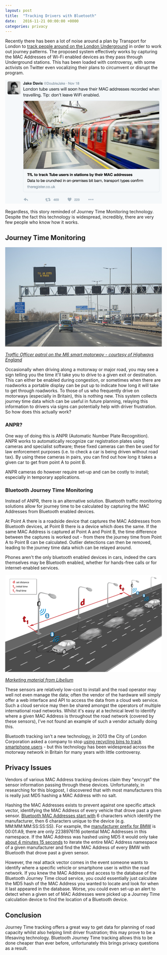 ```yaml
---
layout: post
title:  "Tracking Drivers with Bluetooth"
date:   2016-11-21 00:00:00 +0000
categories: privacy
---
```


Recently there has been a lot of noise around a plan by Transport for London to [track people around on the London Underground](http://www.theregister.co.uk/2016/11/17/tfl_to_track_tube_users_by_wifi_device_mac_address/) in order to work out journey patterns. The proposed system effectively works by capturing the MAC Addresses of Wi-Fi enabled devices as they pass through Underground stations. This has been loaded with controversy, with some activists on Twitter even vocalizing their plans to circumvent or disrupt the program.

[![Journey Time Smart Motorway Sign](/images/2016-11-18-tracking-drivers-through-their-phones/london-tweet.png)](https://twitter.com/DoubleJake/status/799668670418911232)

Regardless, this story reminded of Journey Time Monitoring technology. Despite the fact this technology is widespread, incredibly, there are very few people who know how it works.

## Journey Time Monitoring

![Journey Time Smart Motorway Sign](/images/2016-11-18-tracking-drivers-through-their-phones/26367617550_1ec8271ece_z.jpg)

*[Traffic Officer patrol on the M6 smart motorway - courtesy of Highways England](https://www.flickr.com/photos/highwaysengland/26367617550/in/album-72157665851298021/)*

Occasionally when driving along a motorway or major road, you may see a sign telling you the time it'll take you to drive to a given exit or destination. This can either be enabled during congestion, or sometimes when there are roadworks a portable display can be put up to indicate how long it will take to get through roadworks. To those of us who frequently drive on motorways (especially in Britain), this is nothing new. This system collects journey time data which can be useful in future planning, relaying this information to drivers via signs can potentially help with driver frustration. So how does this actually work?

### ANPR?

One way of doing this is ANPR (Automatic Number Plate Recognition). ANPR works to automatically recognize car registration plates using cameras and specialist software; these fixed cameras can then be used for law enforcement purposes (i.e. to check a car is being driven without road tax). By using these cameras in pairs, you can find out how long it takes a given car to get from point A to point B.

ANPR cameras do however require set-up and can be costly to install; especially in temporary applications.

### Bluetooth Journey Time Monitoring

Instead of ANPR, there is an alternative solution. Bluetooth traffic monitoring solutions allow for journey time to be calculated by capturing the MAC Addresses from Bluetooth enabled devices.

At Point A there is a roadside device that captures the MAC Addresses from Bluetooth devices, at Point B there is a device which does the same. If the same MAC Address is captured at Point A and Point B, the time difference between the captures is worked out - from there the journey time from Point A to Point B can be calculated. Outlier detections can then be removed, leading to the journey time data which can be relayed around.

Phones aren't the only bluetooth enabled devices in cars, indeed the cars themselves may be Bluetooth enabled, whether for hands-free calls or for internet-enabled services.

![Journey Time diagram](/images/2016-11-18-tracking-drivers-through-their-phones/bluetooth_speed_big.png)

*[Marketing material from Libelium](http://www.libelium.com/products/meshlium/smartphone-detection/)*

These sensors are relatively low-cost to install  and the road operator may well not even manage the data; often the vendor of the hardware will simply offer a web interface and API to access the data from a cloud web service. Such a cloud service may then be shared amongst the operators of multiple international road networks. Whilst it's easy at a technical level to identify where a given MAC Address is throughout the road network (covered by these sensors), I've not found an example of such a vendor actually doing this.

Bluetooth tracking isn't a new technology, in 2013 the City of London Corporation asked a company to stop [using recycling bins to track smartphone users](http://www.bbc.co.uk/news/technology-23665490) - but this technology has been widespread across the motorway network in Britain for many years with little controversy.

## Privacy Issues

Vendors of various MAC Address tracking devices claim they "encrypt" the sensor information passing through these devices. Unfortunately, in researching for this blogpost, I discovered that with most manufacturers this is really just MD5 hashing a MAC Address with no salt.

Hashing the MAC Addresses exists to prevent against one specific attack vector, identifying the MAC Address of every vehicle that drove past a given sensor. [Bluetooth MAC Addresses start with](https://www.lifewire.com/introduction-to-mac-addresses-817937) 6 characters which identify the manufacturer, then 6 characters unique to the device (e.g. MM:MM:MM:SS:SS:SS). For example, the [manufacturer prefix for BMW](http://www.coffer.com/mac_find/?string=BMW) is 00:01:A9, there are only 2238976116 potential MAC Addresses in this namespace. If the MAC Address was hashed using MD5 it would only take [about 4 minutes 15 seconds](http://calc.opensecurityresearch.com/) to iterate the entire MAC Address namespace of a given manufacturer and find the MAC Address of every BMW with Bluetooth that drove past a given sensor.

However, the real attack vector comes in the event someone wants to identify where a specific vehicle or smartphone user is within the road network. If you knew the MAC Address and access to the database of the Bluetooth Journey Time cloud service, you could essentially just calculate the MD5 hash of the MAC Address you wanted to locate and look for when it last appeared in the database. Worse, you could even set-up an alert to detect when a given set of MAC Addresses were picked up a Journey Time calculation device to find the location of a Bluetooth device.

## Conclusion

Journey Time tracking offers a great way to get data for planning of road capacity whilst also helping limit driver frustration; this may prove to be a lifesaving technology. Bluetooth Journey Time tracking allows this to be done cheaper than ever before, unfortunately this brings privacy questions as a result.

